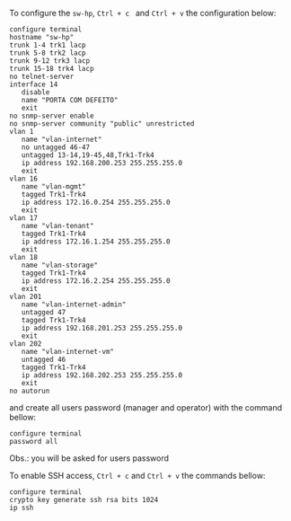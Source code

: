 To configure the ```sw-hp```, ```Ctrl + c ``` and ```Ctrl + v``` the configuration below:

```
configure terminal
hostname "sw-hp"
trunk 1-4 trk1 lacp
trunk 5-8 trk2 lacp
trunk 9-12 trk3 lacp
trunk 15-18 trk4 lacp
no telnet-server
interface 14
   disable
   name "PORTA COM DEFEITO"
   exit
no snmp-server enable
no snmp-server community "public" unrestricted
vlan 1
   name "vlan-internet"
   no untagged 46-47
   untagged 13-14,19-45,48,Trk1-Trk4
   ip address 192.168.200.253 255.255.255.0
   exit
vlan 16
   name "vlan-mgmt"
   tagged Trk1-Trk4
   ip address 172.16.0.254 255.255.255.0
   exit
vlan 17
   name "vlan-tenant"
   tagged Trk1-Trk4
   ip address 172.16.1.254 255.255.255.0
   exit
vlan 18
   name "vlan-storage"
   tagged Trk1-Trk4
   ip address 172.16.2.254 255.255.255.0
   exit
vlan 201
   name "vlan-internet-admin"
   untagged 47
   tagged Trk1-Trk4
   ip address 192.168.201.253 255.255.255.0
   exit
vlan 202
   name "vlan-internet-vm"
   untagged 46
   tagged Trk1-Trk4
   ip address 192.168.202.253 255.255.255.0
   exit
no autorun
```

and create all users password (manager and operator) with the command bellow:

```
configure terminal
password all
```
Obs.: you will be asked for users password

To enable SSH access, ```Ctrl + c``` and ```Ctrl + v``` the commands bellow:

```
configure terminal
crypto key generate ssh rsa bits 1024
ip ssh
```
